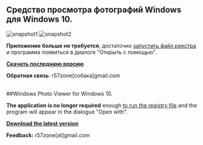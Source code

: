 ## Средство просмотра фотографий Windows для Windows 10.<br>
![snapshot1](https://cloud.githubusercontent.com/assets/9499881/8953985/94fdc592-35f3-11e5-9e8c-c8b22be8d146.jpg)
![snapshot2](https://cloud.githubusercontent.com/assets/9499881/8953993/a1afb6b0-35f3-11e5-836e-571065d5cd02.jpg)

**Приложение больше не требуется**, достаточно [запустить файл реестра](https://github.com/r57zone/Standard-viewer-Windows-10/blob/master/WindowsPhotoViewerWindows10.reg) и программа появиться в диалоге "Открыть с помощью".

**[Скачать последнюю версию](https://github.com/r57zone/Standard-viewer-Windows-10/releases)**

**Обратная связь**: r57zone[собака]gmail.com
<br><br>

##Windows Photo Viewer for Windows 10.

**The application is no longer required** enough [to run the registry file](https://github.com/r57zone/Standard-viewer-Windows-10/blob/master/WindowsPhotoViewerWindows10.reg) and the program will appear in the dialogue "Open with".

**[Download the latest version](https://github.com/r57zone/Standard-viewer-Windows-10/releases/)**

**Feedback:** r57zone[at]gmail.com
